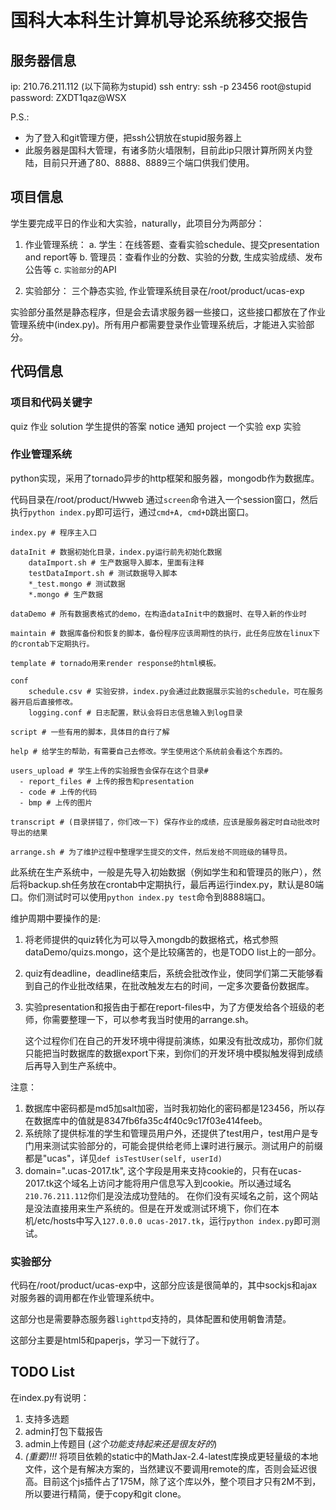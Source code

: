 # 国科大本科生计算机导论系统移交报告

## 服务器信息
ip: 210.76.211.112 (以下简称为stupid)
ssh entry: ssh -p 23456 root@stupid 
password: ZXDT1qaz@WSX

P.S.: 

* 为了登入和git管理方便，把ssh公钥放在stupid服务器上
* 此服务器是国科大管理，有诸多防火墙限制，目前此ip只限计算所网关内登陆，目前只开通了80、8888、8889三个端口供我们使用。

## 项目信息
学生要完成平日的作业和大实验，naturally，此项目分为两部分：

1. 作业管理系统：
	a. 学生：在线答题、查看实验schedule、提交presentation and report等
	b. 管理员：查看作业的分数、实验的分数, 生成实验成绩、发布公告等
	c. `实验部分`的API

2. 实验部分：
	三个静态实验, 作业管理系统目录在/root/product/ucas-exp
	
实验部分虽然是静态程序，但是会去请求服务器一些接口，这些接口都放在了作业管理系统中(index.py)。所有用户都需要登录作业管理系统后，才能进入实验部分。


## 代码信息

### 项目和代码关键字
quiz 作业
solution 学生提供的答案
notice 通知
project 一个实验
exp 实验

### 作业管理系统

python实现，采用了tornado异步的http框架和服务器，mongodb作为数据库。

代码目录在/root/product/Hwweb
通过`screen`命令进入一个session窗口，然后执行`python index.py`即可运行，通过`cmd+A, cmd+D`跳出窗口。

```
index.py # 程序主入口

dataInit # 数据初始化目录，index.py运行前先初始化数据
	dataImport.sh # 生产数据导入脚本，里面有注释
	testDataImport.sh # 测试数据导入脚本
	*_test.mongo # 测试数据
	*.mongo # 生产数据

dataDemo # 所有数据表格式的demo，在构造dataInit中的数据时、在导入新的作业时

maintain # 数据库备份和恢复的脚本，备份程序应该周期性的执行，此任务应放在linux下的crontab下定期执行。

template # tornado用来render response的html模板。

conf
	schedule.csv # 实验安排，index.py会通过此数据展示实验的schedule，可在服务器开启后直接修改。
	logging.conf # 日志配置，默认会将日志信息输入到log目录
	
script # 一些有用的脚本，具体目的自行了解

help # 给学生的帮助，有需要自己去修改。学生使用这个系统前会看这个东西的。

users_upload # 学生上传的实验报告会保存在这个目录#
  - report_files # 上传的报告和presentation
  - code # 上传的代码
  - bmp # 上传的图片

transcript # (目录拼错了，你们改一下) 保存作业的成绩，应该是服务器定时自动批改时导出的结果

arrange.sh # 为了维护过程中整理学生提交的文件，然后发给不同班级的辅导员。
```

此系统在生产系统中，一般是先导入初始数据（例如学生和和管理员的账户），然后将backup.sh任务放在crontab中定期执行，最后再运行index.py，默认是80端口。你们测试时可以使用`python index.py test`命令到8888端口。

维护周期中要操作的是:

1. 将老师提供的quiz转化为可以导入mongdb的数据格式，格式参照dataDemo/quizs.mongo，这个是比较痛苦的，也是TODO list上的一部分。
2. quiz有deadline，deadline结束后，系统会批改作业，使同学们第二天能够看到自己的作业批改结果，在批改触发左右的时间，一定多次要备份数据库。
3. 实验presentation和报告由于都在report-files中，为了方便发给各个班级的老师，你需要整理一下，可以参考我当时使用的arrange.sh。

	这个过程你们在自己的开发环境中得提前演练，如果没有批改成功，那你们就只能把当时数据库的数据export下来，到你们的开发环境中模拟触发得到成绩后再导入到生产系统中。
	
注意：

1. 数据库中密码都是md5加salt加密，当时我初始化的密码都是123456，所以存在数据库中的值就是8347fb6fa35c4f40c9c17f03e414feeb。
2. 系统除了提供标准的学生和管理员用户外，还提供了test用户，test用户是专门用来测试实验部分的，可能会提供给老师上课时进行展示。测试用户的前缀都是"ucas"，详见`def isTestUser(self, userId)`
3. domain=".ucas-2017.tk", 这个字段是用来支持cookie的，只有在ucas-2017.tk这个域名上访问才能将用户信息写入到cookie。所以通过域名`210.76.211.112`你们是没法成功登陆的。
	在你们没有买域名之前，这个网站是没法直接用来生产系统的。但是在开发或测试环境下，你们在本机/etc/hosts中写入`127.0.0.0 ucas-2017.tk`，运行`python index.py`即可测试。
		
### 实验部分

代码在/root/product/ucas-exp中，这部分应该是很简单的，其中sockjs和ajax对服务器的调用都在作业管理系统中。

这部分也是需要静态服务器`lighttpd`支持的，具体配置和使用朝鲁清楚。

这部分主要是html5和paperjs，学习一下就行了。


## TODO List
在index.py有说明：
1. 支持多选题
2. admin打包下载报告
3. admin上传题目 (*这个功能支持起来还是很友好的*)
4. *(重要)!!!* 将项目依赖的static中的MathJax-2.4-latest库换成更轻量级的本地文件，这个是有解决方案的，当然建议不要调用remote的库，否则会延迟很高。目前这个js插件占了175M，除了这个库以外，整个项目才只有2M不到，所以要进行精简，便于copy和git clone。


